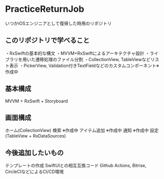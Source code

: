 # PracticeReturnJob
いつかiOSエンジニアとして復帰した時用のリポジトリ

## このリポジトリで学べること
・RxSwiftの基本的な構文
・MVVM+RxSwiftによるアーキテクチャ設計
・ライブラリを用いた遷移処理のファイル分割
・CollectionView, TableViewなどリスト表示
・PickerView, Validation付きTextFieldなどのカスタムコンポーネント※作成中

## 基本構成
MVVM + RxSwift + Storyboard

## 画面構成
ホーム(CollectionView)
検索 ※作成中
アイテム追加 ※作成中
通知 ※作成中
設定(TableView + RxDataSources)

## 今後追加したいもの
テンプレートの作成
SwiftUIとの相互互換コード
Github Actions, Bitrise, CircleCIなどによるCI/CD環境
